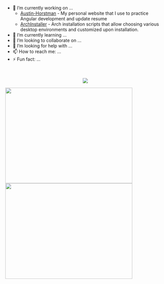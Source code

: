
<!-- <a href="https://wakatime.com"><img align="center" width="400" height="300" src="https://wakatime.com/share/@khaneliman/ad3270aa-4318-414e-af2f-18086b427ad0.png" /></a>
<a href="https://wakatime.com"><img align="center" width="400" height="300" src="https://wakatime.com/share/@khaneliman/8372c5cc-6079-4014-93e9-9b943eeb4278.png" /></a>
<a href="https://wakatime.com"><img align="center" width="400" height="300" src="https://wakatime.com/share/@khaneliman/c2b40c61-06ac-4d96-8d5e-8e41b7692165.png" /></a>
<a href="https://wakatime.com"><img align="center" width="400" height="300" src="https://wakatime.com/share/@khaneliman/9eb25c09-864f-4da4-b755-791ff6fe35b2.png" /></a> -->


- 🔭 I’m currently working on ...
  - [Austin-Horstman](https://github.com/khaneliman/Austin-Horstman) - My personal website that I use to practice Angular development and update resume
  - [ArchInstaller](https://github.com/khaneliman/ArchInstaller) - Arch installation scripts that allow choosing various desktop environments and customized upon installation.
- 🌱 I’m currently learning ...
- 👯 I’m looking to collaborate on ...
- 🤔 I’m looking for help with ...
- 📫 How to reach me: ...
- ⚡ Fun fact: ...

<br/>
<p align="center"><a href="https://github.com/anuraghazra/github-readme-stats">
  <img align="center" src="https://github-readme-stats.vercel.app/api?username=khaneliman&show_icons=true&theme=tokyonight" />
</a></p>

<a href="https://github.com/anuraghazra/github-readme-stats">
  <img align="center" width="400" height="300" src="https://github-readme-stats.vercel.app/api/top-langs/?username=khaneliman&theme=tokyonight" />
</a>
<a href="https://github.com/anuraghazra/github-readme-stats">
  <img align="center" width="400" height="300" src="https://github-readme-stats.vercel.app/api/wakatime?username=@khaneliman&theme=tokyonight" />
</a>

